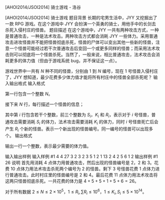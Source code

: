 



[AHOI2014/JSOI2014] 骑士游戏 - 洛谷














[AHOI2014/JSOI2014] 骑士游戏
题目背景
长期的宅男生活中，JYY 又挖掘出了一款 RPG 游戏。在这个游戏中 JYY 会扮演一个英勇的骑士，用他手中的长剑去杀死入侵村庄的怪兽。
题目描述
在这个游戏中，JYY 一共有两种攻击方式，一种是普通攻击，一种是法术攻击。两种攻击方式都会消耗 JYY 一些体力。采用普通攻击进攻怪兽并不能把怪兽彻底杀死，怪兽的尸体可以变出其他一些新的怪兽，注意一个怪兽可能经过若干次普通攻击后变回一个或更多同样的怪兽；而采用法术攻击则可以彻底将一个怪兽杀死。当然了，一般来说，相比普通攻击，法术攻击会消耗更多的体力值（但由于游戏系统 bug，并不保证这一点）。

游戏世界中一共有 $N$ 种不同的怪兽，分别由 $1$ 到 $N$ 编号，现在 $1$ 号怪兽入侵村庄了，JYY 想知道，最少花费多少体力值才能将所有村庄中的怪兽全部杀死呢？
输入输出格式
输入格式

第一行包含一个整数 $N$。

接下来 $N$ 行，每行描述一个怪兽的信息；

其中第 $i$ 行包含若干个整数，前三个整数为 $S_i$，$K_i$ 和 $R_i$，表示对于 $i$ 号怪兽，普通攻击需要消耗 $S_i$ 的体力，法术攻击需要消耗 $K_i$ 的体力，同时 $i$ 号怪兽死亡后会产生 $R_i$ 个新的怪兽。表示一个新出现的怪兽编号。同一编号的怪兽可以出现多个。
输出格式

输出一行一个整数，表示最少需要的体力值。

输入输出样例
输入样例 #1
4
4 27 3 2 3 2
3 5 1 2
1 13 2 4 2
5 6 1 2
输出样例 #1
26
说明
首先用消耗 $4$ 点体力用普通攻击，然后出现的怪兽编号是 $2$，$2$ 和 $3$。花费 $10$ 点体力用法术攻击杀死两个编号为 $2$ 的怪兽。剩下 $3$ 号怪兽花费 $1$ 点体力进行普通攻击。此时村庄里的怪兽编号是 $2$ 和 $4$。最后花费 $11$ 点体力用法术攻击将这两只怪兽彻底杀死。一共花费的体力是 $4+5+5+1+5+6=26$。

对于所有数据 $2 \le N \le 2 \times 10^5$，$1 \le R_i,\sum R_i \le 10^6$，$1 \le K_i,S_i \le 5 \times 10^{14}$。







